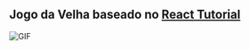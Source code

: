 ## Jogo da Velha baseado no [React Tutorial](https://reactjs.org/tutorial/tutorial.html)

![GIF](https://i.imgur.com/VkM52EY.gif)
